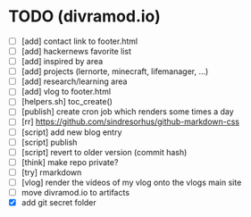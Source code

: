 # TODO (divramod.io)
* [ ] [add] contact link to footer.html
* [ ] [add] hackernews favorite list
* [ ] [add] inspired by area 
* [ ] [add] projects (lernorte, minecraft, lifemanager, ...)
* [ ] [add] research/learning area 
* [ ] [add] vlog to footer.html
* [ ] [helpers.sh] toc_create()
* [ ] [publish] create cron job which renders some times a day
* [ ] [rr] https://github.com/sindresorhus/github-markdown-css
* [ ] [script] add new blog entry 
* [ ] [script] publish
* [ ] [script] revert to older version (commit hash)
* [ ] [think] make repo private?
* [ ] [try] rmarkdown 
* [ ] [vlog] render the videos of my vlog onto the vlogs main site
* [ ] move divramod.io to artifacts
* [X] add git secret folder
